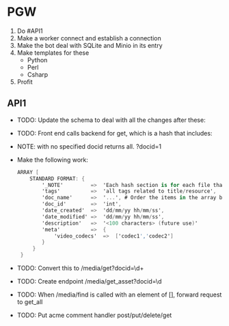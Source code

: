 # PGW

1. Do #API1 
2. Make a worker connect and establish a connection
3. Make the bot deal with SQLite and Minio in its entry
4. Make templates for these
    * Python
    * Perl
    * Csharp
50. Profit

## API1

* TODO: Update the schema to deal with all the changes after these: 
* TODO: Front end calls backend for get, which is a hash that includes:
* NOTE: with no specified docid returns all. ?docid=1
* Make the following work:

    ```csharp
    ARRAY [
        STANDARD FORMAT: {
            '_NOTE'         =>  'Each hash section is for each file that has succesfully passed ingestion'
            'tags'          =>  'all tags related to title/resource',
            'doc_name'      =>  '...', # Order the items in the array by this case nsensitive
            'doc_id'        =>  'int',
            'date_created'  =>  'dd/mm/yy hh/mm/ss',
            'date_modified' =>  'dd/mm/yy hh/mm/ss',
            'description'   =>  '<100 characters> (future use)'
            'meta'          =>  {
                'video_codecs'  =>  ['codec1','codec2']
            }
         }
     }
 
 * TODO: Convert this to /media/get?docid=\d+
 * TODO: Create endpoint /media/get_asset?docid=\d
 * TODO: When /media/find is called with an element of [], forward request to get_all
 * TODO: Put acme comment handler post/put/delete/get 

